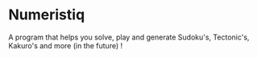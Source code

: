 # Numeristiq

A program that helps you solve, play and generate Sudoku's, Tectonic's, Kakuro's and more (in the future) !
